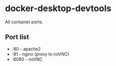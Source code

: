 # docker-desktop-devtools
All container ports.

## Port list
* :80   - apache2
* :81   - nginx (proxy to noVNC)
* :6080 - noVNC
